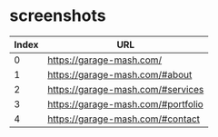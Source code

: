 # screenshots

| Index | URL |
| ---- | ---- |
| 0 | https://garage-mash.com/ |
| 1 | https://garage-mash.com/#about |
| 2 | https://garage-mash.com/#services |
| 3 | https://garage-mash.com/#portfolio |
| 4 | https://garage-mash.com/#contact |
